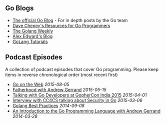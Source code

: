 ## Go Blogs

* [The official Go Blog](https://blog.golang.org) - For in depth posts by the Go team
* [Dave Cheney's Resources for Go Programmers](http://dave.cheney.net/resources-for-new-go-programmers)
* [The Golang Weekly](http://golangweekly.com/)
* [Alex Edward's Blog](http://www.alexedwards.net/blog/category/golang)
* [GoLang Tutorials](http://golangtutorials.blogspot.com/)



## Podcast Episodes

A collection of podcast episodes that cover Go programming. Please keep items in reverse chronological order (most recent first)

* [Go on the Web](http://thewebplatform.libsyn.com/55-go-on-the-web) _2015-08-05_
* [Fatherhood with Andrew Gerrand](http://beatsryetypes.com/episodes/2015/05/18/episode-16-fatherhood-with-andrew-gerrand.html) _2015-05-15_
* [Talking with Go Developers at GopherCon India 2015](https://soundcloud.com/thenewstackanalysts/show-33-gophercon-india-2015) _2015-04-01_
* [Interview with CC4CS talking about Security in Go](https://go.unicorn.tv/podcasts/interview-with-cc4cs-talking-about-security-in-go) _2015-03-06_
* [Golang Best Practices](https://go.unicorn.tv/podcasts/golang-best-practices) _2014-09-08_
* [An Introduction to the Go Programming Language with Andrew Gerrand](http://hanselminutes.com/416/an-introduction-to-the-go-programming-language-with-andrew-gerrand) _2014-03-28_
